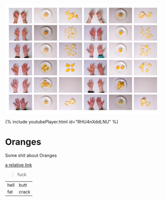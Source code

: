 ![](/assets/images/oranges/oranges.jpg)

<div class="embed-youtube">{% include youtubePlayer.html id="RHU4nXddLNU" %}</div>

# Oranges

 Some shit about Oranges

[a relative link](another-page.md)

<blockquote>fuck</blockquote>

<table>
<tr>
<td>hell</td>
<td>butt</td>
</tr>
<tr>
<td>fat</td>
<td>crack</td>
</tr>
</table>


